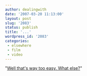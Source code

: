 ```yaml
---
author: dealingwith
date: '2007-03-20 11:13:00'
layout: post
slug: '2083'
status: publish
title: '...'
wordpress_id: '2083'
categories:
 - elsewhere
 - film
 - video
---
```


"[Well that's way too easy. What else?][1]"

   [1]: http://www.hillmancurtis.com/hc_web/film_video/source/fof/table.php

